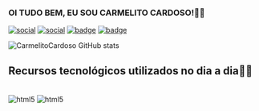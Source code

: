 ### OI TUDO BEM, EU SOU CARMELITO CARDOSO!🖐🏾

[![social](https://img.shields.io/badge/LinkedIn-0077B5?style=for-the-badge&logo=linkedin&logoColor=white)](www.linkedin.com/in/carmelito-cardoso-25b109223)
[![social](https://img.shields.io/badge/WhatsApp-25D366?style=for-the-badge&logo=whatsapp&logoColor=white	)](https://api.whatsapp.com/send?phone=5532999351598&text=Oi!%20tudo%20bem!)
[![badge](https://img.shields.io/badge/Python-14354C?style=for-the-badge&logo=python&logoColor=white)]()
[![badge](https://img.shields.io/badge/JavaScript-F7DF1E?style=for-the-badge&logo=javascript&logoColor=black)]()

![CarmelitoCardoso GitHub stats](https://github-readme-stats.vercel.app/api?username=CarmelitoCardoso&show_icons=true&theme=gruvbox)

## Recursos tecnológicos utilizados no dia a dia✍🏾

<div style="display: inline_block"><br/>
  <img align="center" alt="html5" src="https://img.shields.io/badge/JavaScript-323330?style=for-the-badge&logo=javascript&logoColor=F7DF1E"/>
  <img align="center" alt="html5" src="https://img.shields.io/badge/Python-3776AB?style=for-the-badge&logo=python&logoColor=white"/ >
</div>
</div><br/>
